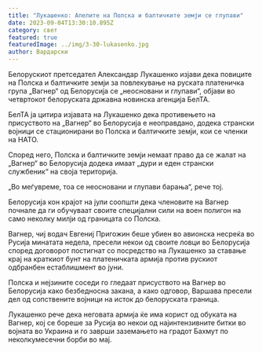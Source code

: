 ```yaml
---
title: "Лукашенко: Апелите на Полска и балтичките земји се глупави"
date: 2023-09-04T13:30:10.895Z
category: свет
featured: true
featuredImage: ../img/3-30-lukasenko.jpg
author: Вардарски
---
```

Белорускиот претседател Александар Лукашенко изјави дека повиците на Полска и балтичките земји за повлекување на руската платеничка група „Вагнер“ од Белорусија се „неосновани и глупави“, објави во четвртокот белоруската државна новинска агенција БелТА.

БелТА ја цитира изјавата на Лукашенко дека противењето на присуството на „Вагнер“ во Белорусија е неоправдано, додека странски војници се стационирани во Полска и балтичките земји, кои се членки на НАТО.

Според него, Полска и балтичките земји немаат право да се жалат на „Вагнер“ во Белорусија додека имаат „дури и еден странски службеник“ на своја територија.

„Во меѓувреме, тоа се неосновани и глупави барања“, рече тој.

Белорусија кон крајот на јули соопшти дека членовите на Вагнер почнале да ги обучуваат своите специјални сили на воен полигон на само неколку милји од границата со Полска.

Вагнер, чиј водач Евгениј Пригожин беше убиен во авионска несреќа во Русија минатата недела, пресели некои од своите ловци во Белорусија според договорот постигнат со посредство на Лукашенко за ставање крај на краткиот бунт на платеничката армија против рускиот одбранбен естаблишмент во јуни.

Полска и нејзините соседи го гледаат присуството на Вагнер во Белорусија како безбедносна закана, а како одговор, Варшава пресели дел од сопствените војници на исток до белоруската граница.

Лукашенко рече дека неговата армија ќе има корист од обуката на Вагнер, кој се бореше за Русија во некои од најинтензивните битки во војната во Украина и го заврши заземањето на градот Бахмут по неколкумесечни борби во мај.
